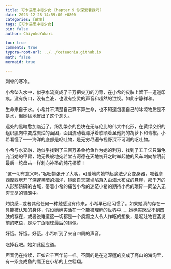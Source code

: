 ```yaml
---
title: 可卡妥思中毒少女 Chapter 9 你深爱着我吗?
date: 2023-12-28-14:59:00 +0800
categories: [故事]
tags: [可卡妥思中毒少女]
pin: false
author: ChiyokoYukari

toc: true
comments: true
typora-root-url: ../../ceteaonia.github.io
math: false
mermaid: true

---
```

刺骨的寒冷。

小希坠入水中，似乎水流变成了千万把尖刀的刀背，在小希的皮肤上留下一道道印痕。没有伤口，没有血液，也没有空灵的声音和超然的注视。如此宁静祥和。

生命来自于水。小希并不清楚自己算不算生命，也不知道包裹自己的冰凉物质是不是水，但她猛地冒出了这个念头。

远处的黑暗愈加临近了，纷乱繁杂的色块在无与伦比的伟大中化形，在黄绿交织的组织肌肉中变成糜烂的面团，面团流动着漂浮着歌颂着圣他妈的胡萝卜和青椒。小希看懂了——海洋的底部是呕吐物，是无穷尽遍布视野深不可测的呕吐物。

小希与水交融，她似乎找到了三百万条金枪鱼作为她的利刃，找到了五千亿只海龟充当她的甲胄，她无畏般地宛若堂吉诃德在天地初开之时举起他的风车刺向黎明前最后一坨盘古一样刺向神圣的炖花椰菜！

“这一切有意义吗。”呕吐物张开了大嘴，可爱地向她举起魔法少女变身器，喊着摩西摩西劈开了深邃黑暗的海洋，镜面自天空塌陷落入由海水布成的悬崖，那千万的人形那磅礴的古城，带着小希的痛苦小希的迷茫小希的期待小希的琐碎一同坠入无穷无尽的胃酸中。

灼烧感…或者其他任何一种触感没有传来，小希早已经习惯了。如果她真的存在一具能被认知的身体，假设她确实活在一个能被理解的世界中……她确实感受不到四肢的存在，或者说难道这一切都是一个疯癫之人令人作呕的想象，是呕吐物在蒸发前的呓语，是沙丁鱼眼球最后的镜像。

好饿。好饿。好饿。小希听到了来自四周的声音。

吃掉我吧。她如此回应道。

声音仍在持续，正如它千百年前一样。不同的是在这深邃的变成了高山的海沟里，有一条变成鱼的鹰正在小希的上空翱翔。

